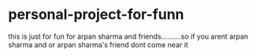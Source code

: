# personal-project-for-funn
this is just for fun for arpan sharma and friends..........so if you arent arpan sharma and or arpan sharma's friend dont come near it

